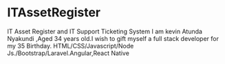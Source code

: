 # ITAssetRegister
IT Asset Register and IT Support Ticketing System
I am kevin Atunda Nyakundi ,Aged 34 years old.I wish to gift myself a full stack developer for my 35 Birthday.
HTML/CSS/Javascript/Node Js./Bootstrap/Laravel.Angular,React Native
